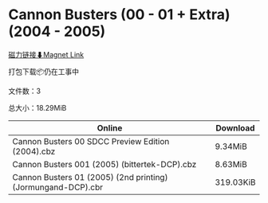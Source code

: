 # Cannon Busters (00 - 01 + Extra) (2004 - 2005)

[磁力链接⬇Magnet Link](magnet:?xt=urn:btih:95f4eb271cfaf46656c658387dcba9b178211e27&dn=Cannon%20Busters%20%2800%20-%2001%20%2B%20Extra%29%20%282004%20-%202005%29)

打包下载📦仍在工事中

文件数：3

总大小：18.29MiB

Online | Download
--- | ---
Cannon Busters 00 SDCC Preview Edition (2004).cbz | 9.34MiB
Cannon Busters 001 (2005) (bittertek-DCP).cbz | 8.63MiB
Cannon Busters 01 (2005) (2nd printing) (Jormungand-DCP).cbr | 319.03KiB